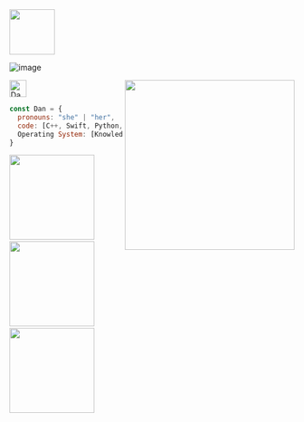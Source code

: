 <img src="https://user-images.githubusercontent.com/37808313/125493073-ee1dedac-4fec-4964-b4ea-2426ddeefb0a.gif" width="80" >

![image](https://user-images.githubusercontent.com/37808313/125509980-ae259c31-d247-4159-9eb2-edcdba835232.png)

<a href="https://www.linkedin.com/in/danzhao-0618/">
  <img alt="Dan's LinkedIN" width="30px" src="https://cdn.jsdelivr.net/npm/simple-icons@3.0.1/icons/linkedin.svg" />
</a>

 <img align="right" src="https://user-images.githubusercontent.com/37808313/125492153-f4698766-50c5-48e7-88b7-06fff1c2b8cb.gif" width=300>


```javascript
const Dan = {
  pronouns: "she" | "her",
  code: [C++, Swift, Python, HTML, CSS, JavaScript ],
  Operating System: [Knowledge of IBM systems, Windows, Mac OS and Linux]
}
```
<img src="https://user-images.githubusercontent.com/61069233/124211909-ef180380-dabb-11eb-83ca-d66346804e61.gif" width=150 > &nbsp; <img src="https://user-images.githubusercontent.com/61069233/124209451-921a4e80-dab7-11eb-9348-eae437ff6487.gif" width=150> &nbsp; <img src="https://user-images.githubusercontent.com/61069233/124213601-e07f1b80-dabe-11eb-9d5b-e37cb29c63d2.gif" width=150>
